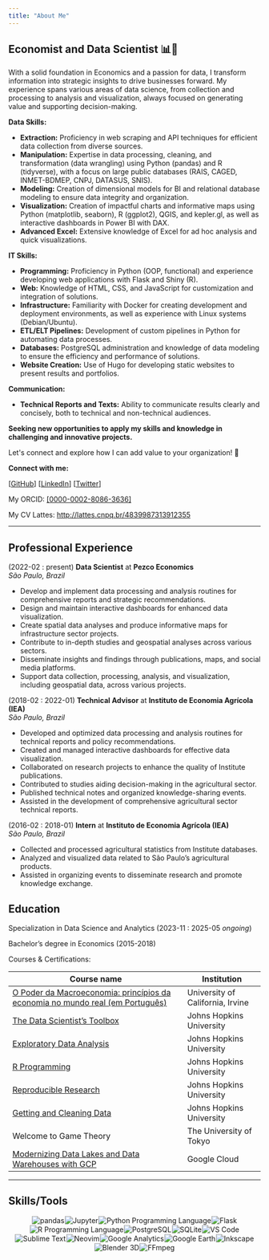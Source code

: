 ```yaml
---
title: "About Me"
---
```


## Economist and Data Scientist 📊🚀

With a solid foundation in Economics and a passion for data, I transform information into strategic insights to drive businesses forward. My experience spans various areas of data science, from collection and processing to analysis and visualization, always focused on generating value and supporting decision-making.

**Data Skills:**

* **Extraction:** Proficiency in web scraping and API techniques for efficient data collection from diverse sources.
* **Manipulation:** Expertise in data processing, cleaning, and transformation (data wrangling) using Python (pandas) and R (tidyverse), with a focus on large public databases (RAIS, CAGED, INMET-BDMEP, CNPJ, DATASUS, SNIS).
* **Modeling:** Creation of dimensional models for BI and relational database modeling to ensure data integrity and organization.
* **Visualization:** Creation of impactful charts and informative maps using Python (matplotlib, seaborn), R (ggplot2), QGIS, and kepler.gl, as well as interactive dashboards in Power BI with DAX.
* **Advanced Excel:** Extensive knowledge of Excel for ad hoc analysis and quick visualizations.

**IT Skills:**

* **Programming:** Proficiency in Python (OOP, functional) and experience developing web applications with Flask and Shiny (R).
* **Web:** Knowledge of HTML, CSS, and JavaScript for customization and integration of solutions.
* **Infrastructure:** Familiarity with Docker for creating development and deployment environments, as well as experience with Linux systems (Debian/Ubuntu).
* **ETL/ELT Pipelines:** Development of custom pipelines in Python for automating data processes.
* **Databases:** PostgreSQL administration and knowledge of data modeling to ensure the efficiency and performance of solutions.
* **Website Creation:** Use of Hugo for developing static websites to present results and portfolios.

**Communication:**

* **Technical Reports and Texts:** Ability to communicate results clearly and concisely, both to technical and non-technical audiences.

**Seeking new opportunities to apply my skills and knowledge in challenging and innovative projects.**

Let's connect and explore how I can add value to your organization! 🤝

**Connect with me:**

[[GitHub](https://github.com/dankkom)]
[[LinkedIn](https://www.linkedin.com/in/daniel-komesu/)]
[[Twitter](https://twitter.com/dankkom)]

My ORCID: [[0000-0002-8086-3636]](https://orcid.org/0000-0002-8086-3636)

My CV Lattes: http://lattes.cnpq.br/4839987313912355

---

## Professional Experience

(2022-02 : present) **Data Scientist** at **Pezco Economics**<br/>_São Paulo, Brazil_

* Develop and implement data processing and analysis routines for comprehensive reports and strategic recommendations.
* Design and maintain interactive dashboards for enhanced data visualization.
* Create spatial data analyses and produce informative maps for infrastructure sector projects.
* Contribute to in-depth studies and geospatial analyses across various sectors.
* Disseminate insights and findings through publications, maps, and social media platforms.
* Support data collection, processing, analysis, and visualization, including geospatial data, across various projects.

(2018-02 : 2022-01) **Technical Advisor** at **Instituto de Economia Agrícola (IEA)**<br/>_São Paulo, Brazil_

* Developed and optimized data processing and analysis routines for technical reports and policy recommendations.
* Created and managed interactive dashboards for effective data visualization.
* Collaborated on research projects to enhance the quality of Institute publications.
* Contributed to studies aiding decision-making in the agricultural sector.
* Published technical notes and organized knowledge-sharing events.
* Assisted in the development of comprehensive agricultural sector technical reports.

(2016-02 : 2018-01) **Intern** at **Instituto de Economia Agrícola (IEA)**<br/>_São Paulo, Brazil_

* Collected and processed agricultural statistics from Institute databases.
* Analyzed and visualized data related to São Paulo’s agricultural products.
* Assisted in organizing events to disseminate research and promote knowledge exchange.

## Education

Specialization in Data Science and Analytics (2023-11 : 2025-05 _ongoing_)

Bachelor’s degree in Economics (2015-2018)

Courses & Certifications:

| Course name                                                                                                                                            | Institution                      |
| ------------------------------------------------------------------------------------------------------------------------------------------------------ | -------------------------------- |
| [O Poder da Macroeconomia: princípios da economia no mundo real (em Português)](https://www.coursera.org/account/accomplishments/records/2U3RRQCSARJX) | University of California, Irvine |
| [The Data Scientist’s Toolbox](https://www.coursera.org/account/accomplishments/records/S5JX66V2G7JJ)                                                  | Johns Hopkins University         |
| [Exploratory Data Analysis](https://www.coursera.org/account/accomplishments/records/WHLX7KBAFKBN)                                                     | Johns Hopkins University         |
| [R Programming](https://www.coursera.org/account/accomplishments/records/ZYRNCYVJ989N)                                                                 | Johns Hopkins University         |
| [Reproducible Research](https://www.coursera.org/account/accomplishments/records/PYLJ5WQJQCS4)                                                         | Johns Hopkins University         |
| [Getting and Cleaning Data](https://www.coursera.org/account/accomplishments/records/7CUJ954AU45S)                                                     | Johns Hopkins University         |
| Welcome to Game Theory                                                                                                                                 | The University of Tokyo          |
| [Modernizing Data Lakes and Data Warehouses with GCP](https://coursera.org/share/9e68309318cb2bf7b6571d33ae641568)                                     | Google Cloud                     |

---

## Skills/Tools

<div class="tools">
<img loading="lazy" src="https://img.shields.io/badge/-pandas-150458?style=for-the-badge&amp;logo=pandas" alt="pandas">
<img loading="lazy" src="https://img.shields.io/badge/-jupyter-ffffff?style=for-the-badge&amp;logo=jupyter" alt="Jupyter">
<img loading="lazy" src="http://img.shields.io/badge/-Python%20Programming%20Language-ffffff?style=for-the-badge&amp;logo=python" alt="Python Programming Language">
<img loading="lazy" src="http://img.shields.io/badge/-Flask-000000?style=for-the-badge&amp;logo=flask" alt="Flask">
<img loading="lazy" src="http://img.shields.io/badge/-R%20Programming%20Language-ffffff?style=for-the-badge&amp;logo=R&amp;logoColor=276DC3" alt="R Programming Language">
<img loading="lazy" src="https://img.shields.io/badge/-PostgreSQL-ffffff?style=for-the-badge&amp;logo=postgresql" alt="PostgreSQL">
<img loading="lazy" src="https://img.shields.io/badge/-SQLite-003B57?style=for-the-badge&amp;logo=SQLite" alt="SQLite">
<img loading="lazy" src="http://img.shields.io/badge/-VS%20Code-ffffff?style=for-the-badge&amp;logo=visual-studio-code&amp;logoColor=007ACC" alt="VS Code">
<img loading="lazy" src="http://img.shields.io/badge/-Sublime%20Text-ffffff?style=for-the-badge&amp;logo=sublimetext" alt="Sublime Text">
<img loading="lazy" src="http://img.shields.io/badge/-Neovim-ffffff?style=for-the-badge&amp;logo=neovim" alt="Neovim">
<img loading="lazy" src="http://img.shields.io/badge/-Google%20Analytics-ffffff?style=for-the-badge&amp;logo=googleanalytics" alt="Google Analytics">
<img loading="lazy" src="http://img.shields.io/badge/-Google%20Earth-ffffff?style=for-the-badge&amp;logo=googleearth" alt="Google Earth">
<img loading="lazy" src="http://img.shields.io/badge/-Inkscape-ffffff?style=for-the-badge&amp;logo=inkscape&amp;logoColor=000000" alt="Inkscape">
<img loading="lazy" src="http://img.shields.io/badge/-Blender%203D-ffffff?style=for-the-badge&amp;logo=blender" alt="Blender 3D">
<img loading="lazy" src="http://img.shields.io/badge/-FFmpeg-007808?style=for-the-badge&amp;logo=ffmpeg" alt="FFmpeg">
</div>

<style type="text/css">
.tools {
  display: flex;
  flex-wrap: wrap;
  justify-content: center;
  align-items: center;
  gap: 1px;
}
</style>
